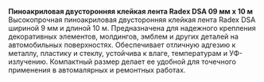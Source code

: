 **Пиноакриловая двусторонняя клейкая лента Radex DSA 09 мм х 10 м**  
Высокопрочная пиноакриловая двусторонняя клейкая лента Radex DSA шириной 9 мм и длиной 10 м. Предназначена для надежного крепления декоративных элементов, молдингов, эмблем и других деталей на автомобильных поверхностях. Обеспечивает отличную адгезию к металлу, пластику и стеклу, устойчива к влаге, температурам и УФ-излучению. Компактный размер делает ее удобной для точечного применения в автомалярных и ремонтных работах.


